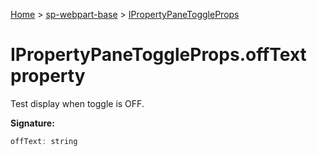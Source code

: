 <!-- docId=sp-webpart-base.ipropertypanetoggleprops.offtext -->

[Home](./index.md) &gt; [sp-webpart-base](./sp-webpart-base.md) &gt; [IPropertyPaneToggleProps](./sp-webpart-base.ipropertypanetoggleprops.md)

# IPropertyPaneToggleProps.offText property

Test display when toggle is OFF.

**Signature:**
```javascript
offText: string
```
